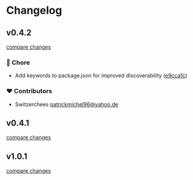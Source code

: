 # Changelog


## v0.4.2

[compare changes](https://github.com/SwitzerChees/nuxt-document-scanner/compare/v0.4.1...v0.4.2)

### 🏡 Chore

- Add keywords to package.json for improved discoverability ([e9cca1c](https://github.com/SwitzerChees/nuxt-document-scanner/commit/e9cca1c))

### ❤️ Contributors

- Switzerchees <patrickmichel96@yahoo.de>

## v0.4.1

[compare changes](https://github.com/SwitzerChees/nuxt-document-scanner/compare/v1.0.1...v0.4.1)

## v1.0.1

[compare changes](https://github.com/switzerchees/nuxt-document-scanner/compare/0.1...v1.0.1)

